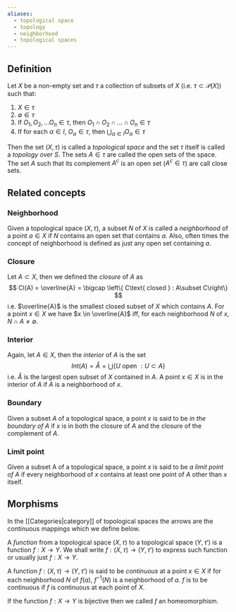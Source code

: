 ```yaml
---
aliases:
  - topological space
  - topology
  - neighborhood
  - topological spaces
---
```

## Definition
Let $X$ be a non-empty set and $\tau$ a collection of subsets of $X$ (i.e. $\tau \subset \mathcal{P}(X)$) such that:
1. $X \in \tau$
2. $\emptyset \in \tau$
3. If $O_1, O_2, ...O_n \in \tau$, then $O_1 \cap O_2 \cap ...\cap O_n \in \tau$
4. If for each $\alpha \in I$, $O_\alpha \in \tau$, then $\bigcup_{\alpha \in I}O_\alpha\in\tau$

Then the set $(X, \tau)$ is called a _topological space_ and the set $\tau$ itself is called a _topology over $S$_.
The sets $A \in \tau$ are called the open sets of the space.
The set $A$ such that its complement $A^c$ is an open set ($A^c\in \tau$) are call close sets.

## Related concepts

### Neighborhood
Given a topological space $(X, \tau)$, a subset $N$ of $X$ is called a _neighborhood_ of a point $a \in X$ if $N$ contains an open set that contains $a$. Also, often times the concept of neighborhood is defined as just any open set containing $a$.

### Closure

Let $A \subset X$, then we defined the *closure* of $A$ as 
$$
Cl(A) = \overline{A} = \bigcap \left\{ C\text{ closed } : A\subset C\right\}
$$
i.e. $\overline{A}$ is the smallest closed subset of $X$ which contains $A$.
For a point $x\in X$ we have $x \in \overline{A}$ iff, for each neighborhood $N$ of $x$, $N \cap A \neq \emptyset$.

### Interior

Again, let $A \in X$, then the *interior* of $A$ is the set
$$
Int(A) = \mathring{A} = \bigcup \left\{U \text{ open } : U \subset A\right\}
$$
i.e. $\mathring{A}$ is the largest open subset of $X$ contained in $A$.
A point $x \in X$ is in the interior of $A$ if $A$ is a neighborhood of $x$.

### Boundary
Given a subset $A$ of a topological space, a point $x$ is said to be _in the boundary of $A$_ if $x$ is in both the closure of $A$ and the closure of the complement of $A$.

### Limit point
Given a subset A of a topological space, a point $x$ is said to be _a limit point of $A$_ if every neighborhood of $x$ contains at least one point of $A$ other than $x$ itself.


## Morphisms
In the [[Categories|category]] of topological spaces the arrows are the continuous mappings which we define below.

A _function_ from a topological space $(X, \tau)$ to a topological space $(Y, \tau')$ is a function $f: X \to Y$.
We shall write $f: (X,\tau)\to(Y, \tau')$ to express such function or usually just $f: X \to Y$.

A function $f: (X,\tau)\to(Y, \tau')$ is said to be _continuous_ at a point $x \in X$ if for each neighborhood $N$ of $f(a)$, $f^{-1}(N)$ is a neighborhood of $a$. $f$ is to be continuous if $f$ is continuous at each point of $X$.

If the function $f: X \to Y$ is bijective then we called $f$ an homeomorphism.